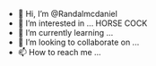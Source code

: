 - 👋 Hi, I’m @Randalmcdaniel
- 👀 I’m interested in ... HORSE COCK
- 🌱 I’m currently learning ...
- 💞️ I’m looking to collaborate on ...
- 📫 How to reach me ...

<!---
Randalmcdaniel/Randalmcdaniel is a ✨ special ✨ repository because its `README.md` (this file) appears on your GitHub profile.
You can click the Preview link to take a look at your changes.
--->
